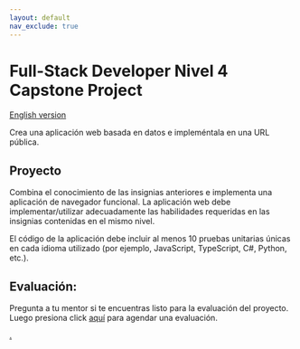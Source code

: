 ```yaml
---
layout: default
nav_exclude: true
---
```

# Full-Stack Developer Nivel 4 Capstone Project

[English version](capstone4.md)

Crea una aplicación web basada en datos e impleméntala en una URL pública.

## Proyecto

Combina el conocimiento de las insignias anteriores e implementa una aplicación de navegador funcional. La aplicación web debe implementar/utilizar adecuadamente las habilidades requeridas en las insignias contenidas en el mismo nivel.

El código de la aplicación debe incluir al menos 10 pruebas unitarias únicas en cada idioma utilizado (por ejemplo, JavaScript, TypeScript, C#, Python, etc.).

## Evaluación:

Pregunta a tu mentor si te encuentras listo para la evaluación del proyecto. Luego presiona click [aquí](https://webdev.codex.academy/capstone4) para agendar una evaluación.

[.](level-4)
